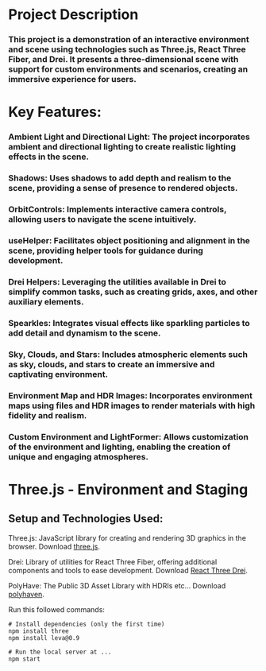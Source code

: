 # Project Description

### This project is a demonstration of an interactive environment and scene using technologies such as Three.js, React Three Fiber, and Drei. It presents a three-dimensional scene with support for custom environments and scenarios, creating an immersive experience for users.

# Key Features:

### Ambient Light and Directional Light: The project incorporates ambient and directional lighting to create realistic lighting effects in the scene.

### Shadows: Uses shadows to add depth and realism to the scene, providing a sense of presence to rendered objects.

### OrbitControls: Implements interactive camera controls, allowing users to navigate the scene intuitively.

### useHelper: Facilitates object positioning and alignment in the scene, providing helper tools for guidance during development.

### Drei Helpers: Leveraging the utilities available in Drei to simplify common tasks, such as creating grids, axes, and other auxiliary elements.

### Spearkles: Integrates visual effects like sparkling particles to add detail and dynamism to the scene.

### Sky, Clouds, and Stars: Includes atmospheric elements such as sky, clouds, and stars to create an immersive and captivating environment.

### Environment Map and HDR Images: Incorporates environment maps using files and HDR images to render materials with high fidelity and realism.

### Custom Environment and LightFormer: Allows customization of the environment and lighting, enabling the creation of unique and engaging atmospheres.


# Three.js - Environment and Staging 

## Setup and Technologies Used:
Three.js: JavaScript library for creating and rendering 3D graphics in the browser.
Download [three.js](https://threejs.org/).

Drei: Library of utilities for React Three Fiber, offering additional components and tools to ease development.
Download [React Three Drei](https://github.com/pmndrs/drei#readme).

PolyHave: The Public 3D Asset Library with HDRIs etc...
Download [polyhaven](https://polyhaven.com/).



Run this followed commands:
 
``` terminal
# Install dependencies (only the first time)
npm install three
npm install leva@0.9

# Run the local server at ...
npm start
